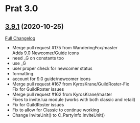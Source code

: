 # Prat 3.0

## [3.9.1](https://github.com/sylvanaar/prat-3-0/tree/3.9.1) (2020-10-25)
[Full Changelog](https://github.com/sylvanaar/prat-3-0/compare/3.9.0...3.9.1) 

- Merge pull request #175 from WanderingFox/master  
    Adds 9.0 Newcomer/Guide icons  
- need _G on constants too  
- use _G  
- user proper check for newcomer status  
- formatting  
- account for 9.0 guide/newcomer icons  
- Merge pull request #167 from KyrosKrane/GuildRoster-Fix  
    Fix for GuildRoster issues  
- Merge pull request #162 from KyrosKrane/master  
    Fixes to invite.lua module (works with both classic and retail)  
- Fix for GuildRoster issues  
- Fix to allow for Classic to continue working  
- Change InviteUnit() to C\_PartyInfo.InviteUnit()  

